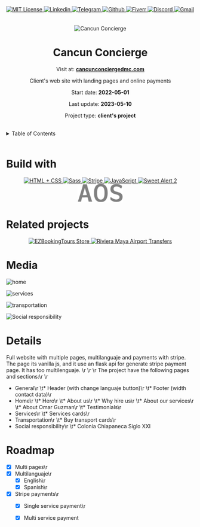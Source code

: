 <div><a href='https://github.com/github.com/darideveloper/blob/master/LICENSE' target='_blank'>
            <img src='https://img.shields.io/github/license/github.com/darideveloper.svg?style=for-the-badge' alt='MIT License' height='30px'/>
        </a><a href='https://www.linkedin.com/in/francisco-dari-hernandez-6456b6181/' target='_blank'>
                <img src='https://img.shields.io/static/v1?style=for-the-badge&message=LinkedIn&color=0A66C2&logo=LinkedIn&logoColor=FFFFFF&label=' alt='Linkedin' height='30px'/>
            </a><a href='https://t.me/darideveloper' target='_blank'>
                <img src='https://img.shields.io/static/v1?style=for-the-badge&message=Telegram&color=26A5E4&logo=Telegram&logoColor=FFFFFF&label=' alt='Telegram' height='30px'/>
            </a><a href='https://github.com/darideveloper' target='_blank'>
                <img src='https://img.shields.io/static/v1?style=for-the-badge&message=GitHub&color=181717&logo=GitHub&logoColor=FFFFFF&label=' alt='Github' height='30px'/>
            </a><a href='https://www.fiverr.com/darideveloper?up_rollout=true' target='_blank'>
                <img src='https://img.shields.io/static/v1?style=for-the-badge&message=Fiverr&color=222222&logo=Fiverr&logoColor=1DBF73&label=' alt='Fiverr' height='30px'/>
            </a><a href='https://discord.com/users/992019836811083826' target='_blank'>
                <img src='https://img.shields.io/static/v1?style=for-the-badge&message=Discord&color=5865F2&logo=Discord&logoColor=FFFFFF&label=' alt='Discord' height='30px'/>
            </a><a href='mailto:darideveloper@gmail.com?subject=Hello Dari Developer' target='_blank'>
                <img src='https://img.shields.io/static/v1?style=for-the-badge&message=Gmail&color=EA4335&logo=Gmail&logoColor=FFFFFF&label=' alt='Gmail' height='30px'/>
            </a></div><div align='center'><br><br><img src='https://github.com/darideveloper/cancun-concierge/raw/master/imgs/logo.png' alt='Cancun Concierge' height='80px'/>

# Cancun Concierge

Visit at: **[cancunconciergedmc.com](https://cancunconciergedmc.com/)**

Client's web site with landing pages and online payments

Start date: **2022-05-01**

Last update: **2023-05-10**

Project type: **client's project**

</div><br><details>
            <summary>Table of Contents</summary>
            <ol>
<li><a href='#buildwith'>Build With</a></li>
<li><a href='#relatedprojects'>Related Projects</a></li>
<li><a href='#media'>Media</a></li>
<li><a href='#details'>Details</a></li>
<li><a href='#roadmap'>Roadmap</a></li></ol>
        </details><br>

# Build with

<div align='center'><a href='https://developer.mozilla.org/en-US/docs/Web/HTML' target='_blank'> <img src='https://i.imgur.com/OitgDfl.jpeg' alt='HTML + CSS' title='HTML + CSS' height='50px'/> </a><a href='https://sass-lang.com/' target='_blank'> <img src='https://cdn.svgporn.com/logos/sass.svg' alt='Sass' title='Sass' height='50px'/> </a><a href='https://stripe.com/' target='_blank'> <img src='https://cdn.svgporn.com/logos/stripe.svg' alt='Stripe' title='Stripe' height='50px'/> </a><a href='https://www.w3schools.com/js/js_es6.asp' target='_blank'> <img src='https://cdn.svgporn.com/logos/javascript.svg' alt='JavaScript' title='JavaScript' height='50px'/> </a><a href='https://sweetalert2.github.io/' target='_blank'> <img src='https://github.com/sweetalert2/sweetalert2/raw/main/assets/swal2-logo.png' alt='Sweet Alert 2' title='Sweet Alert 2' height='50px'/> </a><a href='https://michalsnik.github.io/aos/' target='_blank'> <img src='https://raw.githubusercontent.com/DariHernandez/DariHernandez/main/imgs/aos.svg' alt='AOS' title='AOS' height='50px'/> </a></div>

# Related projects

<div align='center'><a href='https://github.com/darideveloper/ezbookingtours-store' target='_blank'> <img src='https://ezbookingtours.com/wp-content/uploads/2022/04/EZ-Booking-Tours-Logo.png' alt='EZBookingTours Store' title='EZBookingTours Store' height='50px'/> </a><a href='https://github.com/darideveloper/rivieramayaairporttransfers' target='_blank'> <img src='https://rivieramayaairporttransfers.com/imgs/page-logo-trans.png' alt='Riviera Maya Airport Transfers' title='Riviera Maya Airport Transfers' height='50px'/> </a></div>

# Media

![home](https://github.com/darideveloper/cancun-concierge/raw/master/screenshots/home.gif)

![services](https://github.com/darideveloper/cancun-concierge/raw/master/screenshots/services.gif)

![transportation](https://github.com/darideveloper/cancun-concierge/raw/master/screenshots/transportation.gif)

![Social responsibility](https://github.com/darideveloper/cancun-concierge/raw/master/screenshots/social-responsability.gif)

# Details

Full website with multiple pages, multilanguaje and payments with stripe. The page its  vanilla js, and it use an flask api for generate stripe payment page. It has too multilenguaje. \r
\r
\r
The project have the following pages and sections:\r
\r
* General\r
\t* Header (with change languaje button)\r
\t* Footer (width contact data)\r
* Home\r
\t* Hero\r
\t* About us\r
\t* Why hire us\r
\t* About our services\r
\t* About Omar Guzman\r
\t* Testimonials\r
* Services\r
\t* Services cards\r
* Transportation\r
\t* Buy transport cards\r
* Social responsibility\r
\t* Colonia Chiapaneca Siglo XXI

# Roadmap

- [x] Multi pages\r
- [x] Multilanguaje\r
  - [x] English\r
  - [x] Spanish\r
- [x] Stripe payments\r
    - [x] Single service payment\r
    - [x] Multi service payment


